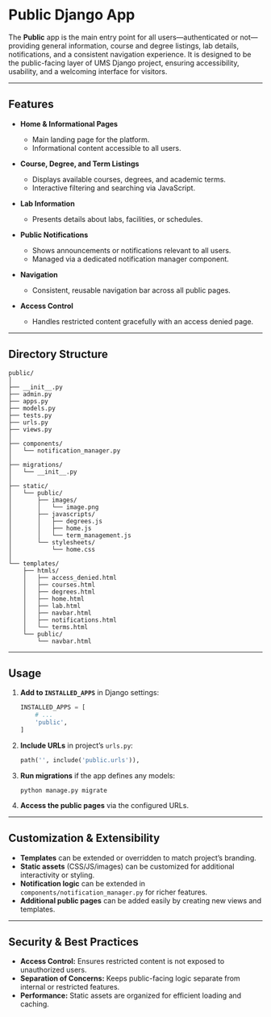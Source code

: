 # Public Django App

The **Public** app is the main entry point for all users—authenticated or not—providing general information, course and degree listings, lab details, notifications, and a consistent navigation experience. It is designed to be the public-facing layer of UMS Django project, ensuring accessibility, usability, and a welcoming interface for visitors.

---

## Features

- **Home & Informational Pages**
  - Main landing page for the platform.
  - Informational content accessible to all users.

- **Course, Degree, and Term Listings**
  - Displays available courses, degrees, and academic terms.
  - Interactive filtering and searching via JavaScript.

- **Lab Information**
  - Presents details about labs, facilities, or schedules.

- **Public Notifications**
  - Shows announcements or notifications relevant to all users.
  - Managed via a dedicated notification manager component.

- **Navigation**
  - Consistent, reusable navigation bar across all public pages.

- **Access Control**
  - Handles restricted content gracefully with an access denied page.

---

## Directory Structure

```
public/
│
├── __init__.py
├── admin.py
├── apps.py
├── models.py
├── tests.py
├── urls.py
├── views.py
│
├── components/
│   └── notification_manager.py
│
├── migrations/
│   └── __init__.py
│
├── static/
│   └── public/
│       ├── images/
│       │   └── image.png
│       ├── javascripts/
│       │   ├── degrees.js
│       │   ├── home.js
│       │   └── term_management.js
│       └── stylesheets/
│           └── home.css
│
└── templates/
    ├── htmls/
    │   ├── access_denied.html
    │   ├── courses.html
    │   ├── degrees.html
    │   ├── home.html
    │   ├── lab.html
    │   ├── navbar.html
    │   ├── notifications.html
    │   └── terms.html
    └── public/
        └── navbar.html
```

---

## Usage

1. **Add to `INSTALLED_APPS`** in Django settings:
    ```python
    INSTALLED_APPS = [
        # ...
        'public',
    ]
    ```

2. **Include URLs** in project’s `urls.py`:
    ```python
    path('', include('public.urls')),
    ```

3. **Run migrations** if the app defines any models:
    ```
    python manage.py migrate
    ```

4. **Access the public pages** via the configured URLs.

---

## Customization & Extensibility

- **Templates** can be extended or overridden to match project’s branding.
- **Static assets** (CSS/JS/images) can be customized for additional interactivity or styling.
- **Notification logic** can be extended in `components/notification_manager.py` for richer features.
- **Additional public pages** can be added easily by creating new views and templates.

---

## Security & Best Practices

- **Access Control:** Ensures restricted content is not exposed to unauthorized users.
- **Separation of Concerns:** Keeps public-facing logic separate from internal or restricted features.
- **Performance:** Static assets are organized for efficient loading and caching.